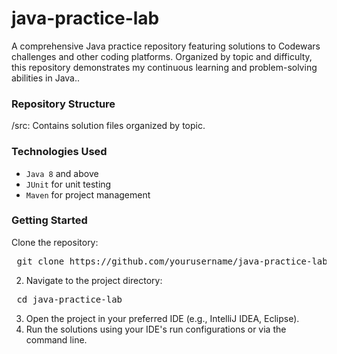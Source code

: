 # java-practice-lab
A comprehensive Java practice repository featuring solutions to Codewars challenges and other coding platforms. Organized by topic and difficulty, this repository demonstrates my continuous learning and problem-solving abilities in Java..

### Repository Structure
/src: Contains solution files organized by topic.


### Technologies Used
- `Java 8` and above
- `JUnit` for unit testing
- `Maven` for project management


### Getting Started
Clone the repository:

<pre> git clone https://github.com/yourusername/java-practice-lab.git </pre>

2. Navigate to the project directory:

<pre> cd java-practice-lab </pre>

3. Open the project in your preferred IDE (e.g., IntelliJ IDEA, Eclipse).
4. Run the solutions using your IDE's run configurations or via the command line.
